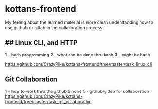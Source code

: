 # kottans-frontend

My feeling about the learned material is more clean understanding how to use guthub or gitlab in the collaboration process.

## ## Linux CLI, and HTTP
1 - bash programming 2 - what can be done thru bash 3 - might be bash

https://github.com/CrazyPike/kottans-frontend/tree/master/task_linux_cli

## Git Collaboration

1 - how to work thru the github 2 none 3 - github/gitlab for collaboration
https://github.com/CrazyPike/kottans-frontend/tree/master/task_git_collaboration
